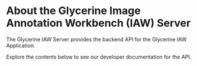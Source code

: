 # About the Glycerine Image Annotation Workbench (IAW) Server

The Glycerine IAW Server provides the backend API for the Glycerine IAW Application.

Explore the contents below to see our developer documentation for the API.

```{tableofcontents}
```
